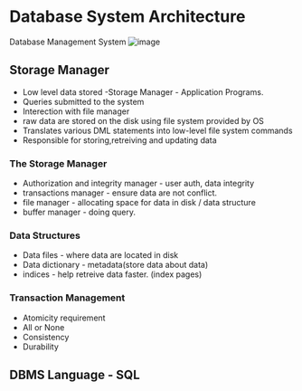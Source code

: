 # Database System Architecture

Database Management System
![image](https://user-images.githubusercontent.com/83261924/218282848-e2fe033b-0bad-4c37-a357-6e79be4f5807.png)

## Storage Manager
* Low level data stored -Storage Manager - Application Programs.
* Queries submitted to the system
* Interection with file manager
* raw data are stored on the disk using file system provided by OS
* Translates various DML statements into low-level file system commands
* Responsible for storing,retreiving and updating data

### The Storage Manager
* Authorization and integrity manager - user auth, data integrity
* transactions manager - ensure data are not conflict.
* file manager - allocating space for data in disk / data structure
* buffer manager - doing query.

### Data Structures
* Data files - where data are located in disk
* Data dictionary - metadata(store data about data)
* indices - help retreive data faster. (index pages)

### Transaction Management
* Atomicity requirement
* All or None
* Consistency
* Durability

## DBMS Language - SQL
